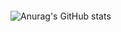<img src=""><img>



![Anurag's GitHub stats](https://github-readme-stats.vercel.app/api?username=nickferreti&show_icons=true&theme=transparent)
